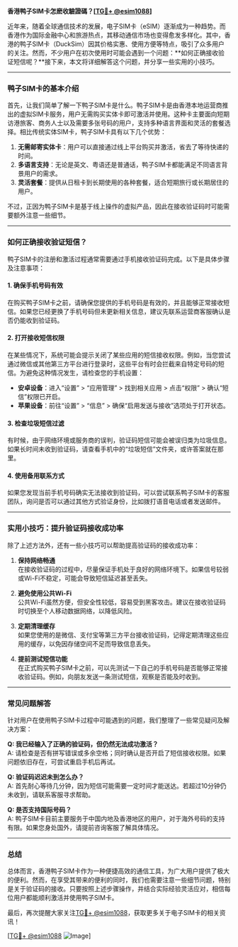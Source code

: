 **香港鸭子SIM卡怎麽收驗證碼？[[TG💪+ @esim1088](https://t.me/s/esim1088)]**

近年来，随着全球通信技术的发展，电子SIM卡（eSIM）逐渐成为一种趋势。而香港作为国际金融中心和旅游热点，其移动通信市场也变得愈发多样化。其中，香港的鸭子SIM卡（DuckSim）因其价格实惠、使用方便等特点，吸引了众多用户的关注。然而，不少用户在初次使用时可能会遇到一个问题：**如何正确接收验证短信呢？**接下来，本文将详细解答这个问题，并分享一些实用的小技巧。

---

### 鸭子SIM卡的基本介绍

首先，让我们简单了解一下鸭子SIM卡是什么。鸭子SIM卡是由香港本地运营商推出的虚拟SIM卡服务，用户无需购买实体卡即可激活并使用。这种卡主要面向短期访港旅客、商务人士以及需要多张号码的用户，支持多种语言界面和灵活的套餐选择。相比传统实体SIM卡，鸭子SIM卡具有以下几个优势：

1. **无需邮寄实体卡**：用户可以直接通过线上平台购买并激活，省去了等待快递的时间。
2. **多语言支持**：无论是英文、粤语还是普通话，鸭子SIM卡都能满足不同语言背景用户的需求。
3. **灵活套餐**：提供从日租卡到长期使用的各种套餐，适合短期旅行或长期居住的用户。

不过，正因为鸭子SIM卡是基于线上操作的虚拟产品，因此在接收验证码时可能需要额外注意一些细节。

---

### 如何正确接收验证短信？

鸭子SIM卡的注册和激活过程通常需要通过手机接收验证码完成。以下是具体步骤及注意事项：

#### 1. 确保手机号码有效
在购买鸭子SIM卡之前，请确保您提供的手机号码是有效的，并且能够正常接收短信。如果您已经更换了手机号码但未更新相关信息，建议先联系运营商客服确认是否仍能收到验证码。

#### 2. 打开接收短信权限
在某些情况下，系统可能会提示关闭了某些应用的短信接收权限。例如，当您尝试通过微信或其他第三方平台进行登录时，这些平台有时会拦截来自特定号码的短信。为避免这种情况发生，请检查您的手机设置：
- **安卓设备**：进入“设置” > “应用管理” > 找到相关应用 > 点击“权限” > 确认“短信”权限已开启。
- **苹果设备**：前往“设置” > “信息” > 确保“启用发送与接收”选项处于打开状态。

#### 3. 检查垃圾短信过滤
有时候，由于网络环境或服务商的误判，验证码短信可能会被误归类为垃圾信息。如果长时间未收到验证码，请查看手机中的“垃圾短信”文件夹，或许答案就在那里。

#### 4. 使用备用联系方式
如果您发现当前手机号码确实无法接收到验证码，可以尝试联系鸭子SIM卡的客服团队，询问是否可以通过其他方式验证身份，比如拨打语音电话或者发送邮件。

---

### 实用小技巧：提升验证码接收成功率

除了上述方法外，还有一些小技巧可以帮助提高验证码的接收成功率：

1. **保持网络畅通**  
   在接收验证码的过程中，尽量保证手机处于良好的网络环境下。如果信号较弱或Wi-Fi不稳定，可能会导致短信延迟甚至丢失。

2. **避免使用公共Wi-Fi**  
   公共Wi-Fi虽然方便，但安全性较低，容易受到黑客攻击。建议在接收验证码时切换至个人移动数据网络，以降低风险。

3. **定期清理缓存**  
   如果您使用的是微信、支付宝等第三方平台接收验证码，记得定期清理这些应用的缓存，以免因存储空间不足而导致信息丢失。

4. **提前测试短信功能**  
   在正式购买鸭子SIM卡之前，可以先测试一下自己的手机号码是否能够正常接收验证码。例如，向朋友发送一条测试短信，观察是否能及时收到。

---

### 常见问题解答

针对用户在使用鸭子SIM卡过程中可能遇到的问题，我们整理了一些常见疑问及解决方案：

**Q: 我已经输入了正确的验证码，但仍然无法成功激活？**  
A: 请检查是否有拼写错误或多余空格；同时确认是否开启了短信接收权限。如果问题依旧存在，可尝试重启手机后再试。

**Q: 验证码迟迟未到怎么办？**  
A: 首先耐心等待几分钟，因为短信可能需要一定时间才能送达。若超过10分钟仍未收到，请联系客服寻求帮助。

**Q: 是否支持国际号码？**  
A: 鸭子SIM卡目前主要服务于中国内地及香港地区的用户，对于海外号码的支持有限。如果您身处国外，请提前咨询客服了解具体情况。

---

### 总结

总体而言，香港鸭子SIM卡作为一种便捷高效的通信工具，为广大用户提供了极大的便利。然而，在享受其带来的便利的同时，我们也需要注意一些细节问题，特别是关于验证码的接收。只要按照上述步骤操作，并结合实际经验灵活应对，相信每位用户都能顺利激活并使用鸭子SIM卡。

最后，再次提醒大家关注[TG💪+ @esim1088](https://t.me/s/esim1088)，获取更多关于电子SIM卡的相关资讯！  

[[TG💪+ @esim1088](https://t.me/s/esim1088) ![Image](https://i.postimg.cc/4NQfJmqS/Snipaste-2025-05-13-00-14-12.png)]